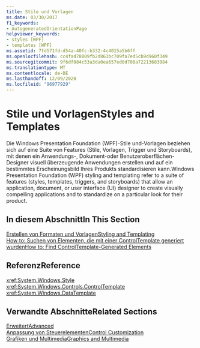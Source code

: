 ```yaml
---
title: Stile und Vorlagen
ms.date: 03/30/2017
f1_keywords:
- AutogeneratedOrientationPage
helpviewer_keywords:
- styles [WPF]
- templates [WPF]
ms.assetid: 7fd571fd-d54a-40fc-b332-4c4015a5b6ff
ms.openlocfilehash: cc4fad78009fb2d863bc709fa7ed5cb9d960f349
ms.sourcegitcommit: 9f6df084c53a3da0ea657ed0d708a72213683084
ms.translationtype: MT
ms.contentlocale: de-DE
ms.lasthandoff: 12/09/2020
ms.locfileid: "96977929"
---
```

# <a name="styles-and-templates"></a><span data-ttu-id="d896f-102">Stile und Vorlagen</span><span class="sxs-lookup"><span data-stu-id="d896f-102">Styles and Templates</span></span>
<span data-ttu-id="d896f-103">Die Windows Presentation Foundation (WPF)-Stile und-Vorlagen beziehen sich auf eine Suite von Features (Stile, Vorlagen, Trigger und Storyboards), mit denen ein Anwendungs-, Dokument-oder Benutzeroberflächen-Designer visuell überzeugende Anwendungen erstellen und auf ein bestimmtes Erscheinungsbild Ihres Produkts standardisieren kann.</span><span class="sxs-lookup"><span data-stu-id="d896f-103">Windows Presentation Foundation (WPF) styling and templating refer to a suite of features (styles, templates, triggers, and storyboards) that allow an application, document, or user interface (UI) designer to create visually compelling applications and to standardize on a particular look for their product.</span></span>  
  
## <a name="in-this-section"></a><span data-ttu-id="d896f-104">In diesem Abschnitt</span><span class="sxs-lookup"><span data-stu-id="d896f-104">In This Section</span></span>  
 [<span data-ttu-id="d896f-105">Erstellen von Formaten und Vorlagen</span><span class="sxs-lookup"><span data-stu-id="d896f-105">Styling and Templating</span></span>](/dotnet/desktop-wpf/fundamentals/styles-templates-overview)  
  [<span data-ttu-id="d896f-106">How to: Suchen von Elementen, die mit einer ControlTemplate generiert wurden</span><span class="sxs-lookup"><span data-stu-id="d896f-106">How to: Find ControlTemplate-Generated Elements</span></span>](how-to-find-controltemplate-generated-elements.md)  
  
## <a name="reference"></a><span data-ttu-id="d896f-107">Referenz</span><span class="sxs-lookup"><span data-stu-id="d896f-107">Reference</span></span>  
 <xref:System.Windows.Style>  
  <xref:System.Windows.Controls.ControlTemplate>  
  <xref:System.Windows.DataTemplate>  
  
## <a name="related-sections"></a><span data-ttu-id="d896f-108">Verwandte Abschnitte</span><span class="sxs-lookup"><span data-stu-id="d896f-108">Related Sections</span></span>  
 [<span data-ttu-id="d896f-109">Erweitert</span><span class="sxs-lookup"><span data-stu-id="d896f-109">Advanced</span></span>](../advanced/index.md)  
  [<span data-ttu-id="d896f-110">Anpassung von Steuerelementen</span><span class="sxs-lookup"><span data-stu-id="d896f-110">Control Customization</span></span>](control-customization.md)  
  [<span data-ttu-id="d896f-111">Grafiken und Multimedia</span><span class="sxs-lookup"><span data-stu-id="d896f-111">Graphics and Multimedia</span></span>](../graphics-multimedia/index.md)

